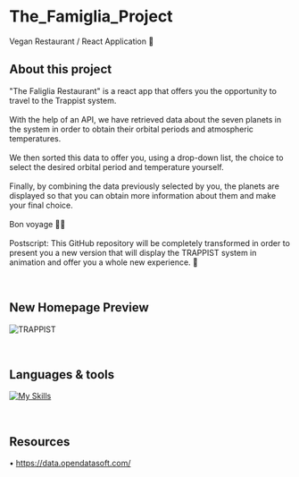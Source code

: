 # The_Famiglia_Project
Vegan Restaurant / React Application 🥬

## About this project

"The Faliglia Restaurant" is a react app that offers you the opportunity to travel to the Trappist system.
<br /><br />
With the help of an API, we have retrieved data about the seven planets in the system in order to obtain their orbital periods and atmospheric temperatures.
<br /><br />
We then sorted this data to offer you, using a drop-down list, the choice to select the desired orbital period and temperature yourself.
<br /><br />
Finally, by combining the data previously selected by you, the planets are displayed so that you can obtain more information about them and make your final choice.
<br /><br />
Bon voyage 👋🏻
<br /><br />
Postscript: This GitHub repository will be completely transformed in order to present you a new version that will display the TRAPPIST system in animation and offer you a whole new experience. 🚀

<br />

## New Homepage Preview

![TRAPPIST](https://user-images.githubusercontent.com/102388803/216838816-650d366f-28d3-463d-9e53-a0ee22f66cee.gif)

<br />

## Languages & tools


[![My Skills](https://skillicons.dev/icons?i=react,tailwind,js,html,css,vscode,ai,figma,github,git)](https://skillicons.dev)

<br />

## Resources 

• https://data.opendatasoft.com/
